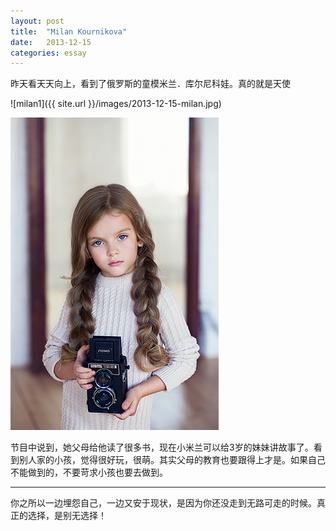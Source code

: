 ```yaml
---
layout: post
title:  "Milan Kournikova"
date:   2013-12-15
categories: essay
---
```


昨天看天天向上，看到了俄罗斯的童模米兰．库尔尼科娃。真的就是天使

![milan1]({{ site.url }}/images/2013-12-15-milan.jpg)

![milan2](/images/2013-12-15-milan2.jpg)


节目中说到，她父母给他读了很多书，现在小米兰可以给3岁的妹妹讲故事了。看到别人家的小孩，觉得很好玩，很萌。其实父母的教育也要跟得上才是。如果自己不能做到的，不要苛求小孩也要去做到。

-----
 你之所以一边埋怨自己，一边又安于现状，是因为你还没走到无路可走的时候。真正的选择，是别无选择！
